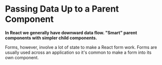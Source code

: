 
# Passing Data Up to a Parent Component
**In React we generally have downward data flow. "Smart" parent components with simpler child components.**

Forms, however, involve a lot of state to make a React form work. Forms are usually used across an application so it's common to make a form into its own component.  

